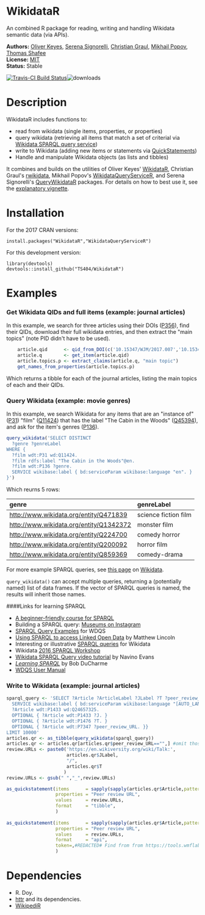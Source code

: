 WikidataR
=========

An combined R package for reading, writing and handling Wikidata semantic data (via APIs).

__Authors:__ [Oliver Keyes](https://github.com/Ironholds), [Serena Signorelli](https://github.com/serenasignorelli), [Christian Graul](https://github.com/chgrl), [Mikhail Popov](https://github.com/bearloga), [Thomas Shafee](https://github.com/TS404)<br/> 
__License:__ [MIT](http://opensource.org/licenses/MIT)<br/>
__Status:__ Stable

[![Travis-CI Build Status](https://travis-ci.org/Ironholds/WikidataR.svg?branch=master)](https://travis-ci.org/Ironholds/WikidataR)![downloads](http://cranlogs.r-pkg.org/badges/grand-total/WikidataR)

Description
======
WikidataR includes functions to:
- read from wikidata (single items, properties, or properties)
- query wikidata (retrieving all items that match a set of criterial via [Wikidata SPARQL query service](https://query.wikidata.org))
- write to Wikidata (adding new items or statements via [QuickStatements](https://tools.wmflabs.org/quickstatements)) 
- Handle and manipulate Wikidata objects (as lists and tibbles)

It combines and builds on the utilities of Oliver Keyes' [WikidataR](https://github.com/Ironholds/WikidataR), Christian Graul's
[rwikidata](https://github.com/chgrl/rwikidata), Mikhail Popov's [WikidataQueryServiceR](https://github.com/bearloga/WikidataQueryServiceR), and Serena Signorelli's [QueryWikidataR](https://github.com/serenasignorelli/QueryWikidataR) packages. For details on how to best use it, see the [explanatory
vignette](https://CRAN.R-project.org/package=WikidataR/vignettes/Introduction.html).

Installation
======

For the 2017 CRAN versions:

    install.packages("WikidataR","WikidataQueryServiceR")
    
For this development version:

    library(devtools)
    devtools::install_github("TS404/WikidataR")

Examples
======
### Get Wikidata QIDs and full items (example: journal articles)
In this example, we search for three articles using their DOIs ([P356](https://www.wikidata.org/wiki/Property:P356)), find their QIDs,  download their full wikidata entries, and then extract the "main topics" (note PID didn't have to be used).

``` r
    article.qid      <- qid_from_DOI(c('10.15347/WJM/2017.007','10.15347/WJM/2019.001','10.15347/WJM/2019.007'))
    article.q        <- get_item(article.qid)
    article.topics.p <- extract_claims(article.q, "main topic")
    get_names_from_properties(article.topics.p)
```
Which returns a tibble for each of the journal articles, listing the main topics of each and their QIDs.

### Query Wikidata (example: movie genres)

In this example, we search Wikidata for any items that are an "instance of" ([P31](https://www.wikidata.org/wiki/Property:P31)) "film" ([Q11424](https://www.wikidata.org/wiki/Q11424)) that has the label "The Cabin in the Woods" ([Q45394](https://www.wikidata.org/wiki/Q45394)), and ask for the item's genres ([P136](https://www.wikidata.org/wiki/Property:P136)).

``` r
query_wikidata('SELECT DISTINCT
  ?genre ?genreLabel
WHERE {
  ?film wdt:P31 wd:Q11424.
  ?film rdfs:label "The Cabin in the Woods"@en.
  ?film wdt:P136 ?genre.
  SERVICE wikibase:label { bd:serviceParam wikibase:language "en". }
}')
```
Which reurns 5 rows:

| genre                                     | genreLabel           |
|:------------------------------------------|:---------------------|
| <http://www.wikidata.org/entity/Q471839>  | science fiction film |
| <http://www.wikidata.org/entity/Q1342372> | monster film         |
| <http://www.wikidata.org/entity/Q224700>  | comedy horror        |
| <http://www.wikidata.org/entity/Q200092>  | horror film          |
| <http://www.wikidata.org/entity/Q859369>  | comedy-drama         |

For more example SPARQL queries, see [this page](https://www.wikidata.org/wiki/Wikidata:SPARQL_query_service/queries/examples) on [Wikidata](https://www.wikidata.org/wiki/Wikidata:Main_Page).

`query_wikidata()` can accept multiple queries, returning a (potentially named) list of data frames. If the vector of SPARQL queries is named, the results will inherit those names.

####Links for learning SPARQL

-   [A beginner-friendly course for SPARQL](https://www.wikidata.org/wiki/Wikidata:A_beginner-friendly_course_for_SPARQL)
-   Building a SPARQL query: [Museums on Instagram](https://www.wikidata.org/wiki/Help:SPARQL/Building_a_query/Museums_on_Instagram)
-   [SPARQL Query Examples](https://www.wikidata.org/wiki/Wikidata:SPARQL_query_service/queries/examples) for WDQS
-   [Using SPARQL to access Linked Open Data](http://programminghistorian.org/lessons/graph-databases-and-SPARQL) by Matthew Lincoln
-   Interesting or illustrative [SPARQL queries](https://www.wikidata.org/wiki/Wikidata:SPARQL_query_service/queries) for Wikidata
-   Wikidata [2016 SPARQL Workshop](https://www.wikidata.org/wiki/Wikidata:SPARQL_query_service/2016_SPARQL_Workshop)
-   [Wikidata SPARQL Query video tutorial](https://www.youtube.com/watch?v=1jHoUkj_mKw) by Navino Evans
-   *[Learning SPARQL](http://www.learningsparql.com/)* by Bob DuCharme
-   [WDQS User Manual](https://www.mediawiki.org/wiki/Wikidata_query_service/User_Manual)

### Write to Wikidata (example: journal articles)


``` r
sparql_query <- 'SELECT ?Article ?ArticleLabel ?JLabel ?T ?peer_review_URL WHERE {
  SERVICE wikibase:label { bd:serviceParam wikibase:language "[AUTO_LANGUAGE],en". }
  ?Article wdt:P1433 wd:Q24657325.
  OPTIONAL { ?Article wdt:P1433 ?J. }
  OPTIONAL { ?Article wdt:P1476 ?T. }
  OPTIONAL { ?Article wdt:P7347 ?peer_review_URL. }}
LIMIT 10000'
articles.qr <- as_tibble(query_wikidata(sparql_query))
articles.qr <- articles.qr[articles.qr$peer_review_URL=="",] #omit those with review URLs listed
review.URLs <- paste0('https://en.wikiversity.org/wiki/Talk:',
                      articles.qr$JLabel,
                      "/",
                      articles.qr$T
                     )
review.URLs <- gsub(" ","_",review.URLs)

as_quickstatement(items      = sapply(sapply(articles.qr$Article,pattern = "/",stringr::str_split),tail,1),
                  properties = "Peer review URL",
                  values     = review.URLs,
                  format     = "tibble",
                  )
                  
as_quickstatement(items      = sapply(sapply(articles.qr$Article,pattern = "/",stringr::str_split),tail,1),
                  properties = "Peer review URL",
                  values     = review.URLs,
                  format     = "api",
                  token=,#REDACTED# Find from from https://tools.wmflabs.org/quickstatements/#/user
                  )
```

Dependencies
======
* R. Doy.
* [httr](https://cran.r-project.org/package=httr) and its dependencies.
* [WikipediR](https://cran.r-project.org/package=WikipediR)
